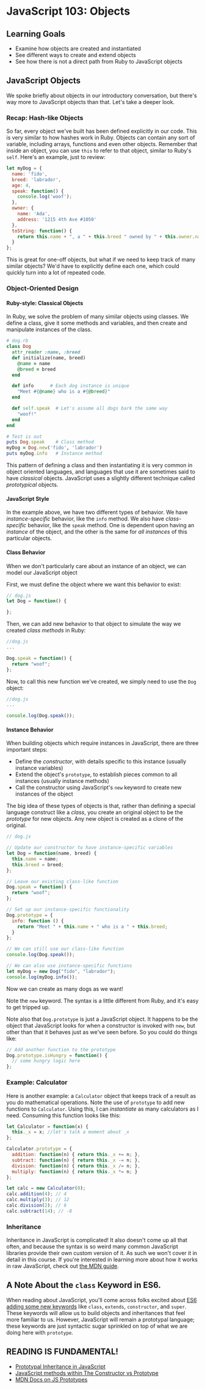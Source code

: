 # JavaScript 103: Objects
## Learning Goals
- Examine how objects are created and instantiated
- See different ways to create and extend objects
- See how there is not a direct path from Ruby to JavaScript objects

## JavaScript Objects
We spoke briefly about objects in our introductory conversation, but there's way more to JavaScript objects than that. Let's take a deeper look.

### Recap: Hash-like Objects
So far, every object we've built has been defined explicitly in our code. This is very similar to how hashes work in Ruby. Objects can contain any sort of variable, including arrays, functions and even other objects. Remember that inside an object, you can use `this` to refer to that object, similar to Ruby's `self`. Here's an example, just to review:

```javascript
let myDog = {
  name: 'fido',
  breed: 'labrador',
  age: 4,
  speak: function() {
    console.log('woof');
  },
  owner: {
    name: 'Ada',
    address: '1215 4th Ave #1050'
  },
  toString: function() {
    return this.name + ", a " + this.breed " owned by " + this.owner.name;
  }
};
```

This is great for one-off objects, but what if we need to keep track of many similar objects? We'd have to explicitly define each one, which could quickly turn into a lot of repeated code.

### Object-Oriented Design

#### Ruby-style: Classical Objects
In Ruby, we solve the problem of many similar objects using classes. We define a class, give it some methods and variables, and then create and manipulate instances of the class.

```ruby
# dog.rb
class Dog
  attr_reader :name, :breed
  def initialize(name, breed)
    @name = name
    @breed = breed
  end

  def info      # Each dog instance is unique
    "Meet #{@name} who is a #{@breed}"
  end

  def self.speak  # Let's assume all dogs bark the same way
    "woof!"
  end
end

# Test is out
puts Dog.speak    # Class method
myDog = Dog.new('fido', 'labrador')
puts myDog.info   # Instance method
```

This pattern of defining a class and then instantiating it is very common in object oriented languages, and languages that use it are sometimes said to have _classical_ objects. JavaScript uses a slightly different technique called _prototypical_ objects.

#### JavaScript Style
In the example above, we have two different types of behavior. We have *instance-specific* behavior, like the `info` method. We also have *class-specific* behavior, like the `speak` method. One is dependent upon having an *instance* of the object, and the other is the same for *all instances* of this particular objects.

#### Class Behavior
When we don't particularly care about an instance of an object, we can model our JavaScript object

First, we must define the object where we want this behavior to exist:
```javascript
// dog.js
let Dog = function() {

};
```

Then, we can add new behavior to that object to simulate the way we created _class methods_ in Ruby:
```javascript
//dog.js
...

Dog.speak = function() {
  return "woof";
};
```

Now, to call this new function we've created, we simply need to use the `Dog` object:
```javascript
//dog.js
...

console.log(Dog.speak());
```

#### Instance Behavior
When building objects which require instances in JavaScript, there are three important steps:
- Define the _constructor_, with details specific to this instance (usually instance variables)
- Extend the object's `prototype`, to establish pieces common to all instances (usually instance methods)
- Call the constructor using JavaScript's `new` keyword to create new instances of the object

The big idea of these types of objects is that, rather than defining a special language construct like a *class*, you create an original object to be the _prototype_ for new objects. Any new object is created as a clone of the original.

```javascript
// dog.js

// Update our constructor to have instance-specific variables
let Dog = function(name, breed) {
  this.name = name;
  this.breed = breed;
};

// Leave our existing class-like function
Dog.speak = function() {
  return "woof";
};

// Set up our instance-specific functionality
Dog.prototype = {
  info: function () {
    return "Meet " + this.name + " who is a " + this.breed;
  }
};

// We can still use our class-like function
console.log(Dog.speak());

// We can also use instance-specific functions
let myDog = new Dog("fido", "labrador");
console.log(myDog.info());
```

Now we can create as many dogs as we want!

Note the `new` keyword. The syntax is a little different from Ruby, and it's easy to get tripped up.

Note also that `Dog.prototype` is just a JavaScript object. It happens to be the object that JavaScript looks for when a constructor is invoked with `new`, but other than that it behaves just as we've seen before. So you could do things like:

```javascript
// Add another function to the prototype
Dog.prototype.isHungry = function() {
  // some hungry logic here
};
```

### Example: Calculator
Here is another example: a `Calculator` object that keeps track of a result as you do mathematical operations. Note the use of `prototype` to add new functions to `Calculator`. Using this, I can _instantiate_ as many calculators as I need. Consuming this function looks like this:

```javascript
let Calculator = function(x) {
  this._x = x; //let's talk a moment about _x
};

Calculator.prototype = {
  addition: function(n) { return this._x += n; },
  subtract: function(n) { return this._x -= n; },
  division: function(n) { return this._x /= n; },
  multiply: function(n) { return this._x *= n; }
};

let calc = new Calculator(0);
calc.addition(4); // 4
calc.multiply(3); // 12
calc.division(2); // 6
calc.subtract(14); // -8
```

### Inheritance
Inheritance in JavaScript is complicated! It also doesn't come up all that often, and because the syntax is so weird many common JavaScript libraries provide their own custom version of it. As such we won't cover it in detail in this course. If you're interested in learning more about how it works in raw JavaScript, check out [the MDN guide](https://developer.mozilla.org/en-US/docs/Learn/JavaScript/Objects/Inheritance).

## A Note About the `class` Keyword in ES6.
When reading about JavaScript, you'll come across folks excited about [ES6 adding some new keywords](https://developer.mozilla.org/en-US/docs/Web/JavaScript/Reference/Classes) like `class`, `extends`, `constructor`, and `super`. These keywords will allow us to build objects and inheritances that feel more familiar to us. However, JavaScript will remain a prototypal language; these keywords are just syntactic sugar sprinkled on top of what we are doing here with `prototype`.

## READING IS FUNDAMENTAL!
- [Prototypal Inheritance in JavaScript](http://javascript.crockford.com/prototypal.html)
- [JavaScript methods within The Constructor vs Prototype](https://www.thecodeship.com/web-development/methods-within-constructor-vs-prototype-in-javascript/)
- [MDN Docs on JS Prototypes](https://developer.mozilla.org/en-US/docs/Web/JavaScript/Inheritance_and_the_prototype_chain)
